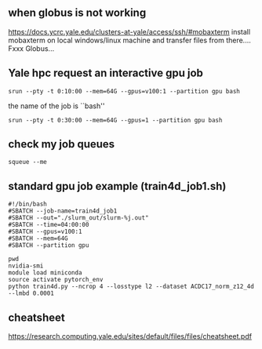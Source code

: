 ## when globus is not working
https://docs.ycrc.yale.edu/clusters-at-yale/access/ssh/#mobaxterm
install mobaxterm on local windows/linux machine and transfer files from there.... Fxxx Globus...

## Yale hpc request an interactive gpu job
```
srun --pty -t 0:10:00 --mem=64G --gpus=v100:1 --partition gpu bash
```
the name of the job is ``bash''
```
srun --pty -t 0:30:00 --mem=64G --gpus=1 --partition gpu bash
```

## check my job queues
```
squeue --me
```

## standard gpu job example (train4d_job1.sh)
```
#!/bin/bash
#SBATCH --job-name=train4d_job1
#SBATCH --out="./slurm_out/slurm-%j.out"
#SBATCH --time=04:00:00
#SBATCH --gpus=v100:1
#SBATCH --mem=64G
#SBATCH --partition gpu

pwd
nvidia-smi
module load miniconda
source activate pytorch_env
python train4d.py --ncrop 4 --losstype l2 --dataset ACDC17_norm_z12_4d --lmbd 0.0001 
```

## cheatsheet
https://research.computing.yale.edu/sites/default/files/files/cheatsheet.pdf
